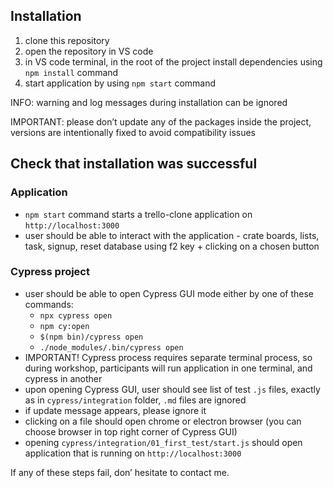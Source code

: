 ## Installation

1. clone this repository
2. open the repository in VS code
3. in VS code terminal, in the root of the project install dependencies using `npm install` command
4. start application by using `npm start` command

INFO: warning and log messages during installation can be ignored

IMPORTANT: please don’t update any of the packages inside the project, versions are intentionally fixed to avoid compatibility issues

## Check that installation was successful

### Application

- `npm start` command starts a trello-clone application on `http://localhost:3000`
- user should be able to interact with the application - crate boards, lists, task, signup, reset database using f2 key + clicking on a chosen button

### Cypress project

- user should be able to open Cypress GUI mode either by one of these commands:
    - `npx cypress open`
    - `npm cy:open`
    - `$(npm bin)/cypress open`
    - `./node_modules/.bin/cypress open`
- IMPORTANT! Cypress process requires separate terminal process, so during workshop, participants will run application in one terminal, and cypress in another
- upon opening Cypress GUI, user should see list of test `.js` files, exactly as in `cypress/integration` folder, `.md` files are ignored
- if update message appears, please ignore it
- clicking on a file should open chrome or electron browser (you can choose browser in top right corner of Cypress GUI)
- opening `cypress/integration/01_first_test/start.js` should open application that is running on `http://localhost:3000`

If any of these steps fail, don’ hesitate to contact me.